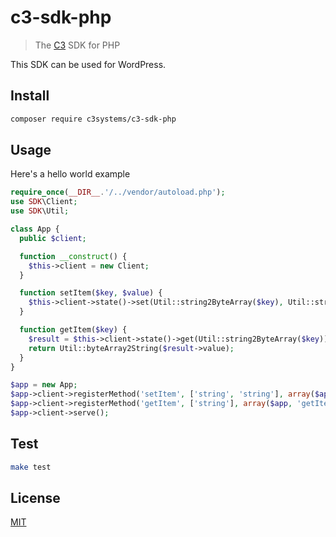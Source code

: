 # c3-sdk-php

> The [C3](https://github.com/c3systems/c3-go) SDK for PHP

This SDK can be used for WordPress.

## Install

```bash
composer require c3systems/c3-sdk-php
```

## Usage

Here's a hello world example

```php
require_once(__DIR__.'/../vendor/autoload.php');
use SDK\Client;
use SDK\Util;

class App {
  public $client;

  function __construct() {
    $this->client = new Client;
  }

  function setItem($key, $value) {
    $this->client->state()->set(Util::string2ByteArray($key), Util::string2ByteArray($value));
  }

  function getItem($key) {
    $result = $this->client->state()->get(Util::string2ByteArray($key));
    return Util::byteArray2String($result->value);
  }
}

$app = new App;
$app->client->registerMethod('setItem', ['string', 'string'], array($app, 'setItem'));
$app->client->registerMethod('getItem', ['string'], array($app, 'getItem'));
$app->client->serve();
```

## Test

```bash
make test
```

## License

[MIT](LICENSE)
